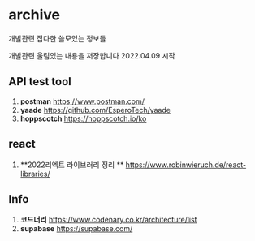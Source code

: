 # archive
개발관련 잡다한 쓸모있는 정보들 

개발관련 울림있는 내용을 저장합니다
2022.04.09 시작


## API test tool

1. **postman** https://www.postman.com/
2. **yaade** https://github.com/EsperoTech/yaade
3. **hoppscotch**  https://hoppscotch.io/ko


## react

1. **2022리엑트 라이브러리 정리 ** https://www.robinwieruch.de/react-libraries/


## Info

1. **코드너리** https://www.codenary.co.kr/architecture/list
1. **supabase** https://supabase.com/

